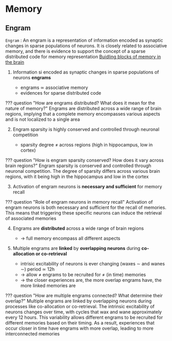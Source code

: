 # Memory

## Engram

`Engram`
: An engram is a representation of information encoded as synaptic changes in sparse populations of neurons. It is closely related to associative memory, and there is evidence to support the concept of a sparse distributed code for memory representation
[Buidling blocks of memory in the brain](https://youtu.be/X5trRLX7PQY)

1) Information si encoded as synaptic changes in sparse populations of neurons **engrams**

   - engrams $\simeq$ associative memory
   - evidences for sparse distributed code

??? question "How are engrams distributed? What does it mean for the nature of memory?"
    Engrams are distributed across a wide range of brain regions, implying that a complete memory encompasses various aspects and is not localized to a single area

2) Engram sparsity is highly conserved and controlled through neuronal competition

   - sparsity degree $\not=$ across regions (high in hippocampus, low in cortex)

??? question "How is engram sparsity conserved? How does it vary across brain regions?"
    Engram sparsity is conserved and controlled through neuronal competition. The degree of sparsity differs across various brain regions, with it being high in the hippocampus and low in the cortex

3) Activation of engram neurons is **necessary and sufficient** for memory recall

??? question "Role of engram neurons in memory recall"
    Activation of engram neurons is both necessary and sufficient for the recall of memories. This means that triggering these specific neurons can induce the retrieval of associated memories

4) Engrams are **distributed** across a wide range of brain regions

   - $\rightarrow$ full memory encompass all different aspects

5) Multiple engrams are **linked** by **overlapping neurons** during **co-allocation or co-retrieval**

   - intrisic excitability of neurons is ever changing (waxes $\sim$ and wanes $\sim$) period $\simeq$ 12h
   - $\rightarrow$ allow $\not =$ engrams to be recruited for $\not =$ (in time) memories
   - $\rightarrow$ the closer experiences are, the more overlap engrams have, the more linked memories are

??? question "How are multiple engrams connected? What determine their overlap?"
    Multiple engrams are linked by overlapping neurons during processes like co-allocation or co-retrieval. The intrinsic excitability of neurons changes over time, with cycles that wax and wane approximately every 12 hours. This variability allows different engrams to be recruited for different memories based on their timing. As a result, experiences that occur closer in time have engrams with more overlap, leading to more interconnected memories
